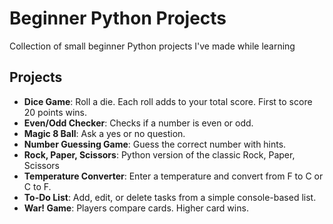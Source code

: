 # Beginner Python Projects

Collection of small beginner Python projects I've made while learning

## Projects

- **Dice Game**: Roll a die. Each roll adds to your total score. First to score 20 points wins.
- **Even/Odd Checker**: Checks if a number is even or odd.
- **Magic 8 Ball**: Ask a yes or no question.
- **Number Guessing Game**: Guess the correct number with hints.
- **Rock, Paper, Scissors**: Python version of the classic Rock, Paper, Scissors
- **Temperature Converter**: Enter a temperature and convert from F to C or C to F.
- **To-Do List**: Add, edit, or delete tasks from a simple console-based list.
- **War! Game**: Players compare cards. Higher card wins. 